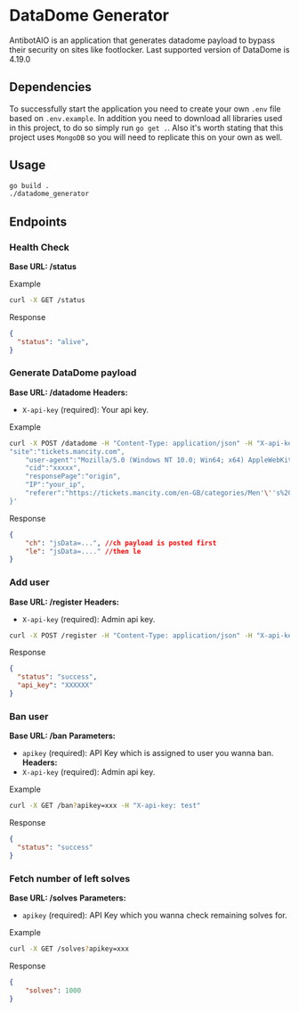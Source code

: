 # DataDome Generator

AntibotAIO is an application that generates datadome payload to bypass their security on sites like footlocker.
Last supported version of DataDome is 4.19.0

## Dependencies

To successfully start the application you need to create your own `.env` file based on `.env.example`.
In addition you need to download all libraries used in this project, to do so simply run `go get .`.
Also it's worth stating that this project uses `MongoDB` so you will need to replicate this on your own as well.

## Usage

```bash
go build .
./datadome_generator
```

## Endpoints

### Health Check
**Base URL: /status**

Example

```bash
curl -X GET /status
```

Response

```json
{
  "status": "alive",
}
```

### Generate DataDome payload
**Base URL: /datadome**
**Headers:**
- `X-api-key` (required): Your api key.

Example

```bash
curl -X POST /datadome -H "Content-Type: application/json" -H "X-api-key: test" -d '{
"site":"tickets.mancity.com",
    "user-agent":"Mozilla/5.0 (Windows NT 10.0; Win64; x64) AppleWebKit/537.36 (KHTML, like Gecko) Chrome 119.0.0.0 Safari/537.36",
    "cid":"xxxxx",
    "responsePage":"origin",
    "IP":"your_ip",
    "referer":"https://tickets.mancity.com/en-GB/categories/Men'\''s%20Tickets"
}' 
```

Response

```json
{
    "ch": "jsData=...", //ch payload is posted first
    "le": "jsData=...." //then le
}
```

### Add user
**Base URL: /register**
**Headers:**
- `X-api-key` (required): Admin api key.

```bash
curl -X POST /register -H "Content-Type: application/json" -H "X-api-key: test" -d '{"name":"@user_name", "solves":5000}' 
```

Response

```json
{
  "status": "success",
  "api_key": "XXXXXX"
}
```

### Ban user
**Base URL: /ban**
**Parameters:**
- `apikey` (required): API Key which is assigned to user you wanna ban.
**Headers:**
- `X-api-key` (required): Admin api key.

Example

```bash
curl -X GET /ban?apikey=xxx -H "X-api-key: test"
```

Response

```json
{
  "status": "success"
}
```

### Fetch number of left solves
**Base URL: /solves**
**Parameters:**
- `apikey` (required): API Key which you wanna check remaining solves for.

Example

```bash
curl -X GET /solves?apikey=xxx
```

Response

```json
{
    "solves": 1000
}
```